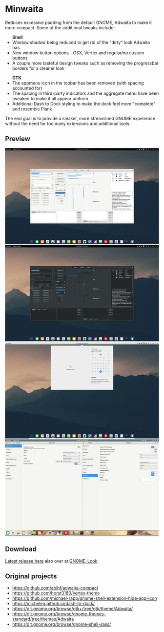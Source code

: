 # Minwaita
Reduces excessive padding from the default GNOME, Adwaita to make it more compact. Some of the additional tweaks include: 

<ul>
<b>Shell</b>
<li>Window shadow being reduced to get rid of the "dirty" look Adwaita has.</li>
<li>New window button options - OSX, Vertex and regular/no custom buttons</li>
<li>A couple more tasteful design tweaks such as removing the progressbar borders for a cleaner look</li>
</ul>

<ul>
<b>GTK</b>
<li>The appmenu icon in the topbar has been removed (with spacing accounted for)</li>
<li>The spacing in third-party indicators and the aggregate menu have been tweaked to make it all appear uniform</li>
<li>Additional Dash to Dock styling to make the dock feel more "complete" and resemble Plank</li>
</ul>

The end goal is to provide a sleaker, more streamlined GNOME experience without the need for too many extensions and additional tools.

## Preview
![Image One](preview-1.png)
![Image Two](preview-2.png)
![Image Three](preview-3.png)
![Image Four](preview-4.jpg)

## Download
[Latest release here](Minwaita-Latest.tar.gz) also over at [GNOME-Look](https://www.gnome-look.org/p/1174686/).

## Original projects
- https://github.com/abihf/adwaita-compact
- https://github.com/horst3180/vertex-theme
- https://github.com/michael-rapp/gnome-shell-extension-hide-app-icon
- https://micheleg.github.io/dash-to-dock/
- https://git.gnome.org/browse/gtk+/tree/gtk/theme/Adwaita/
- https://git.gnome.org/browse/gnome-themes-standard/tree/themes/Adwaita
- https://git.gnome.org/browse/gnome-shell-sass/
